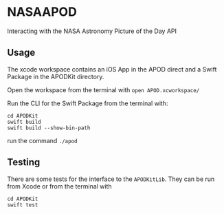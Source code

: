 # NASAAPOD

Interacting with the NASA Astronomy Picture of the Day API

## Usage

The xcode workspace contains an iOS App in the APOD direct and a Swift Package in the APODKit directory.

Open the workspace from the terminal with `open APOD.xcworkspace/`

Run the CLI for the Swift Package from the terminal with:

```
cd APODKit
swift build
swift build --show-bin-path
```

run the command `./apod`

## Testing

There are some tests for the interface to the `APODKitLib`. They can be run from Xcode or from the terminal with

```
cd APODKit
swift test
```
